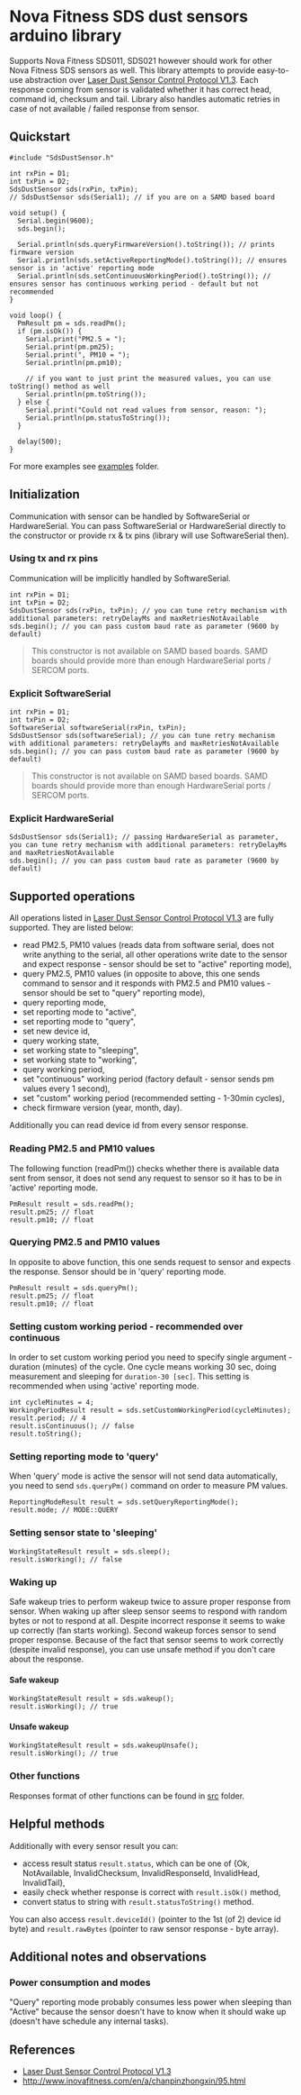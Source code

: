 # Nova Fitness SDS dust sensors arduino library
Supports Nova Fitness SDS011, SDS021 however should work for other Nova Fitness SDS sensors as well.
This library attempts to provide easy-to-use abstraction over [Laser Dust Sensor Control Protocol V1.3](https://cdn.sparkfun.com/assets/parts/1/2/2/7/5/Laser_Dust_Sensor_Control_Protocol_V1.3.pdf).
Each response coming from sensor is validated whether it has correct head, command id, checksum and tail.
Library also handles automatic retries in case of not available / failed response from sensor.

## Quickstart
```arduino
#include "SdsDustSensor.h"

int rxPin = D1;
int txPin = D2;
SdsDustSensor sds(rxPin, txPin);
// SdsDustSensor sds(Serial1); // if you are on a SAMD based board

void setup() {
  Serial.begin(9600);
  sds.begin();

  Serial.println(sds.queryFirmwareVersion().toString()); // prints firmware version
  Serial.println(sds.setActiveReportingMode().toString()); // ensures sensor is in 'active' reporting mode
  Serial.println(sds.setContinuousWorkingPeriod().toString()); // ensures sensor has continuous working period - default but not recommended
}

void loop() {
  PmResult pm = sds.readPm();
  if (pm.isOk()) {
    Serial.print("PM2.5 = ");
    Serial.print(pm.pm25);
    Serial.print(", PM10 = ");
    Serial.println(pm.pm10);

    // if you want to just print the measured values, you can use toString() method as well
    Serial.println(pm.toString());
  } else {
    Serial.print("Could not read values from sensor, reason: ");
    Serial.println(pm.statusToString());
  }

  delay(500);
}
```
For more examples see [examples](examples/) folder.

## Initialization
Communication with sensor can be handled by SoftwareSerial or HardwareSerial. You can pass SoftwareSerial or HardwareSerial directly to the constructor or provide rx & tx pins (library will use SoftwareSerial then).

### Using tx and rx pins
Communication will be implicitly handled by SoftwareSerial.
```arduino
int rxPin = D1;
int txPin = D2;
SdsDustSensor sds(rxPin, txPin); // you can tune retry mechanism with additional parameters: retryDelayMs and maxRetriesNotAvailable
sds.begin(); // you can pass custom baud rate as parameter (9600 by default)
```

> This constructor is not available on SAMD based boards.
> SAMD boards should provide more than enough HardwareSerial ports / SERCOM ports.

### Explicit SoftwareSerial
```arduino
int rxPin = D1;
int txPin = D2;
SoftwareSerial softwareSerial(rxPin, txPin);
SdsDustSensor sds(softwareSerial); // you can tune retry mechanism with additional parameters: retryDelayMs and maxRetriesNotAvailable
sds.begin(); // you can pass custom baud rate as parameter (9600 by default)
```

> This constructor is not available on SAMD based boards.
> SAMD boards should provide more than enough HardwareSerial ports / SERCOM ports.

### Explicit HardwareSerial
```arduino
SdsDustSensor sds(Serial1); // passing HardwareSerial as parameter, you can tune retry mechanism with additional parameters: retryDelayMs and maxRetriesNotAvailable
sds.begin(); // you can pass custom baud rate as parameter (9600 by default)
```

## Supported operations
All operations listed in [Laser Dust Sensor Control Protocol V1.3](https://cdn.sparkfun.com/assets/parts/1/2/2/7/5/Laser_Dust_Sensor_Control_Protocol_V1.3.pdf) are fully supported. They are listed below:
* read PM2.5, PM10 values (reads data from software serial, does not write anything to the serial, all other operations write date to the sensor and expect response - sensor should be set to "active" reporting mode),
* query PM2.5, PM10 values (in opposite to above, this one sends command to sensor and it responds with PM2.5 and PM10 values - sensor should be set to "query" reporting mode),
* query reporting mode,
* set reporting mode to "active",
* set reporting mode to "query",
* set new device id,
* query working state,
* set working state to "sleeping",
* set working state to "working",
* query working period,
* set "continuous" working period (factory default - sensor sends pm values every 1 second),
* set "custom" working period (recommended setting - 1-30min cycles),
* check firmware version (year, month, day).

Additionally you can read device id from every sensor response.

### Reading PM2.5 and PM10 values
The following function (readPm()) checks whether there is available data sent from sensor, it does not send any request to sensor so it has to be in 'active' reporting mode.
```arduino
PmResult result = sds.readPm();
result.pm25; // float
result.pm10; // float
```

### Querying PM2.5 and PM10 values
In opposite to above function, this one sends request to sensor and expects the response. Sensor should be in 'query' reporting mode.
```arduino
PmResult result = sds.queryPm();
result.pm25; // float
result.pm10; // float
```

### Setting custom working period - recommended over continuous
In order to set custom working period you need to specify single argument - duration (minutes) of the cycle. One cycle means working 30 sec, doing measurement and sleeping for ```duration-30 [sec]```. This setting is recommended when using 'active' reporting mode.
```arduino
int cycleMinutes = 4;
WorkingPeriodResult result = sds.setCustomWorkingPeriod(cycleMinutes);
result.period; // 4
result.isContinuous(); // false
result.toString();
```

### Setting reporting mode to 'query'
When 'query' mode is active the sensor will not send data automatically, you need to send `sds.queryPm()` command on order to measure PM values.
```arduino
ReportingModeResult result = sds.setQueryReportingMode();
result.mode; // MODE::QUERY
```

### Setting sensor state to 'sleeping'
```arduino
WorkingStateResult result = sds.sleep();
result.isWorking(); // false
```

### Waking up
Safe wakeup tries to perform wakeup twice to assure proper response from sensor. When waking up after sleep sensor seems to respond with random bytes or not to respond at all. Despite incorrect response it seems to wake up correctly (fan starts working). Second wakeup forces sensor to send proper response.
Because of the fact that sensor seems to work correctly (despite invalid response), you can use unsafe method if you don't care about the response.

#### Safe wakeup
```arduino
WorkingStateResult result = sds.wakeup();
result.isWorking(); // true
```
#### Unsafe wakeup
```arduino
WorkingStateResult result = sds.wakeupUnsafe();
result.isWorking(); // true
```

### Other functions
Responses format of other functions can be found in [src](src/) folder.

## Helpful methods
Additionally with every sensor result you can:
* access result status ```result.status```, which can be one of {Ok, NotAvailable, InvalidChecksum, InvalidResponseId, InvalidHead, InvalidTail},
* easily check whether response is correct with ```result.isOk()``` method,
* convert status to string with ```result.statusToString()``` method.

You can also access ```result.deviceId()``` (pointer to the 1st (of 2) device id byte) and ```result.rawBytes``` (pointer to raw sensor response - byte array).

## Additional notes and observations
### Power consumption and modes
"Query" reporting mode probably consumes less power when sleeping than "Active" because the sensor doesn't have to know when it should wake up (doesn't have schedule any internal tasks).

## References
* [Laser Dust Sensor Control Protocol V1.3](https://cdn.sparkfun.com/assets/parts/1/2/2/7/5/Laser_Dust_Sensor_Control_Protocol_V1.3.pdf)
* http://www.inovafitness.com/en/a/chanpinzhongxin/95.html
